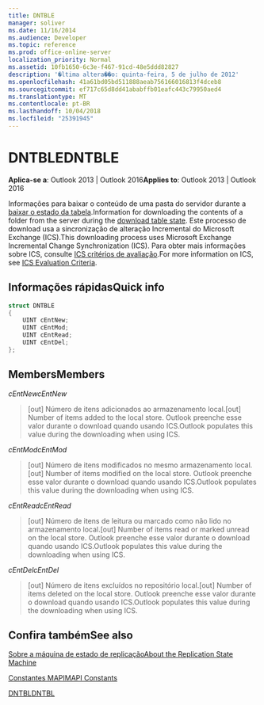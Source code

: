 ```yaml
---
title: DNTBLE
manager: soliver
ms.date: 11/16/2014
ms.audience: Developer
ms.topic: reference
ms.prod: office-online-server
localization_priority: Normal
ms.assetid: 10fb1650-6c3e-f467-91cd-48e5ddd82827
description: '�ltima altera��o: quinta-feira, 5 de julho de 2012'
ms.openlocfilehash: 41a61bd05bd511888aeab756166016813f4dceb8
ms.sourcegitcommit: ef717c65d8dd41ababffb01eafc443c79950aed4
ms.translationtype: MT
ms.contentlocale: pt-BR
ms.lasthandoff: 10/04/2018
ms.locfileid: "25391945"
---
```

# <a name="dntble"></a><span data-ttu-id="9299d-103">DNTBLE</span><span class="sxs-lookup"><span data-stu-id="9299d-103">DNTBLE</span></span>

  
  
<span data-ttu-id="9299d-104">**Aplica-se a**: Outlook 2013 | Outlook 2016</span><span class="sxs-lookup"><span data-stu-id="9299d-104">**Applies to**: Outlook 2013 | Outlook 2016</span></span> 
  
<span data-ttu-id="9299d-105">Informações para baixar o conteúdo de uma pasta do servidor durante a [baixar o estado da tabela](download-table-state.md).</span><span class="sxs-lookup"><span data-stu-id="9299d-105">Information for downloading the contents of a folder from the server during the [download table state](download-table-state.md).</span></span> <span data-ttu-id="9299d-106">Este processo de download usa a sincronização de alteração Incremental do Microsoft Exchange (ICS).</span><span class="sxs-lookup"><span data-stu-id="9299d-106">This downloading process uses Microsoft Exchange Incremental Change Synchronization (ICS).</span></span> <span data-ttu-id="9299d-107">Para obter mais informações sobre ICS, consulte [ICS critérios de avaliação](https://msdn.microsoft.com/library/aa579252%28EXCHG.80%29.aspx).</span><span class="sxs-lookup"><span data-stu-id="9299d-107">For more information on ICS, see [ICS Evaluation Criteria](https://msdn.microsoft.com/library/aa579252%28EXCHG.80%29.aspx).</span></span>
  
## <a name="quick-info"></a><span data-ttu-id="9299d-108">Informações rápidas</span><span class="sxs-lookup"><span data-stu-id="9299d-108">Quick info</span></span>

```cpp
struct DNTBLE 
{ 
    UINT cEntNew; 
    UINT cEntMod; 
    UINT cEntRead; 
    UINT cEntDel; 
};
```

## <a name="members"></a><span data-ttu-id="9299d-109">Members</span><span class="sxs-lookup"><span data-stu-id="9299d-109">Members</span></span>

 <span data-ttu-id="9299d-110">_cEntNew_</span><span class="sxs-lookup"><span data-stu-id="9299d-110">_cEntNew_</span></span>
  
> <span data-ttu-id="9299d-111">[out] Número de itens adicionados ao armazenamento local.</span><span class="sxs-lookup"><span data-stu-id="9299d-111">[out] Number of items added to the local store.</span></span> <span data-ttu-id="9299d-112">Outlook preenche esse valor durante o download quando usando ICS.</span><span class="sxs-lookup"><span data-stu-id="9299d-112">Outlook populates this value during the downloading when using ICS.</span></span>
    
 <span data-ttu-id="9299d-113">_cEntMod_</span><span class="sxs-lookup"><span data-stu-id="9299d-113">_cEntMod_</span></span>
  
> <span data-ttu-id="9299d-114">[out] Número de itens modificados no mesmo armazenamento local.</span><span class="sxs-lookup"><span data-stu-id="9299d-114">[out] Number of items modified on the local store.</span></span> <span data-ttu-id="9299d-115">Outlook preenche esse valor durante o download quando usando ICS.</span><span class="sxs-lookup"><span data-stu-id="9299d-115">Outlook populates this value during the downloading when using ICS.</span></span>
    
 <span data-ttu-id="9299d-116">_cEntRead_</span><span class="sxs-lookup"><span data-stu-id="9299d-116">_cEntRead_</span></span>
  
> <span data-ttu-id="9299d-117">[out] Número de itens de leitura ou marcado como não lido no armazenamento local.</span><span class="sxs-lookup"><span data-stu-id="9299d-117">[out] Number of items read or marked unread on the local store.</span></span> <span data-ttu-id="9299d-118">Outlook preenche esse valor durante o download quando usando ICS.</span><span class="sxs-lookup"><span data-stu-id="9299d-118">Outlook populates this value during the downloading when using ICS.</span></span>
    
 <span data-ttu-id="9299d-119">_cEntDel_</span><span class="sxs-lookup"><span data-stu-id="9299d-119">_cEntDel_</span></span>
  
> <span data-ttu-id="9299d-120">[out] Número de itens excluídos no repositório local.</span><span class="sxs-lookup"><span data-stu-id="9299d-120">[out] Number of items deleted on the local store.</span></span> <span data-ttu-id="9299d-121">Outlook preenche esse valor durante o download quando usando ICS.</span><span class="sxs-lookup"><span data-stu-id="9299d-121">Outlook populates this value during the downloading when using ICS.</span></span>
    
## <a name="see-also"></a><span data-ttu-id="9299d-122">Confira também</span><span class="sxs-lookup"><span data-stu-id="9299d-122">See also</span></span>



[<span data-ttu-id="9299d-123">Sobre a máquina de estado de replicação</span><span class="sxs-lookup"><span data-stu-id="9299d-123">About the Replication State Machine</span></span>](about-the-replication-state-machine.md)
  
[<span data-ttu-id="9299d-124">Constantes MAPI</span><span class="sxs-lookup"><span data-stu-id="9299d-124">MAPI Constants</span></span>](mapi-constants.md)
  
[<span data-ttu-id="9299d-125">DNTBL</span><span class="sxs-lookup"><span data-stu-id="9299d-125">DNTBL</span></span>](dntbl.md)

